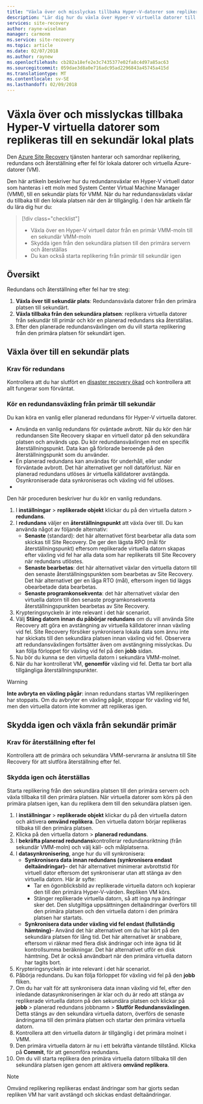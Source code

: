 ```yaml
---
title: "Växla över och misslyckas tillbaka Hyper-V-datorer som replikeras till ett sekundärt datacenter med Site Recovery | Microsoft Docs"
description: "Lär dig hur du växla över Hyper-V virtuella datorer till en sekundär lokal plats och växla tillbaka till primär plats med Azure Site Recovery"
services: site-recovery
author: rayne-wiselman
manager: carmonm
ms.service: site-recovery
ms.topic: article
ms.date: 02/07/2018
ms.author: raynew
ms.openlocfilehash: cb282a18efe2e3c7435377e02fa8c4d97a85ac63
ms.sourcegitcommit: 059dae3d8a0e716adc95ad2296843a45745a415d
ms.translationtype: MT
ms.contentlocale: sv-SE
ms.lasthandoff: 02/09/2018
---
```

# <a name="fail-over-and-fail-back-hyper-v-vms-replicated-to-your-secondary-on-premises-site"></a>Växla över och misslyckas tillbaka Hyper-V virtuella datorer som replikeras till en sekundär lokal plats

Den [Azure Site Recovery](site-recovery-overview.md) tjänsten hanterar och samordnar replikering, redundans och återställning efter fel för lokala datorer och virtuella Azure-datorer (VM).

Den här artikeln beskriver hur du redundansväxlar en Hyper-V virtuell dator som hanteras i ett moln med System Center Virtual Machine Manager (VMM), till en sekundär plats för VMM. När du har redundansväxlats växlar du tillbaka till den lokala platsen när den är tillgänglig. I den här artikeln får du lära dig hur du:

> [!div class="checklist"]
> * Växla över en Hyper-V virtuell dator från en primär VMM-moln till en sekundär VMM-moln
> * Skydda igen från den sekundära platsen till den primära servern och återställas
> * Du kan också starta replikering från primär till sekundär igen

## <a name="overview"></a>Översikt

Redundans och återställning efter fel har tre steg:

1. **Växla över till sekundär plats**: Redundansväxla datorer från den primära platsen till sekundärt.
2. **Växla tillbaka från den sekundära platsen**: replikera virtuella datorer från sekundär till primär och kör en planerad redundans ska återställas.
3. Efter den planerade redundansväxlingen om du vill starta replikering från den primära platsen för sekundärt igen.


## <a name="fail-over-to-a-secondary-site"></a>Växla över till en sekundär plats

### <a name="failover-prerequisites"></a>Krav för redundans

Kontrollera att du har slutfört en [disaster recovery ökad](tutorial-dr-drill-secondary.md) och kontrollera att allt fungerar som förväntat.


### <a name="run-a-failover-from-primary-to-secondary"></a>Kör en redundansväxling från primär till sekundär

Du kan köra en vanlig eller planerad redundans för Hyper-V virtuella datorer.

- Använda en vanlig redundans för oväntade avbrott. När du kör den här redundansen Site Recovery skapar en virtuell dator på den sekundära platsen och används upp. Du kör redundansväxlingen mot en specifik återställningspunkt. Data kan gå förlorade beroende på den återställningspunkt som du använder.
- En planerad redundans kan användas för underhåll, eller under förväntade avbrott. Det här alternativet ger noll dataförlust. När en planerad redundans utlöses är virtuella källdatorer avstängda. Osynkroniserade data synkroniseras och växling vid fel utlöses. 
- 
Den här proceduren beskriver hur du kör en vanlig redundans.


1. I **inställningar** > **replikerade objekt** klickar du på den virtuella datorn > **redundans**.
2. I **redundans** väljer en **återställningspunkt** att växla över till. Du kan använda något av följande alternativ:
    - **Senaste** (standard): det här alternativet först bearbetar alla data som skickas till Site Recovery. De ger den lägsta RPO (mål för återställningspunkt) eftersom replikerade virtuella datorn skapas efter växling vid fel har alla data som har replikerats till Site Recovery när redundans utlöstes.
    - **Senaste bearbetas**: det här alternativet växlar den virtuella datorn till den senaste återställningspunkten som bearbetas av Site Recovery. Det här alternativet ger en låga RTO (mål), eftersom ingen tid läggs obearbetade data bearbetas.
    - **Senaste programkonsekventa**: det här alternativet växlar den virtuella datorn till den senaste programkonsekventa återställningspunkten bearbetas av Site Recovery. 
3. Krypteringsnyckeln är inte relevant i det här scenariot.
4. Välj **Stäng datorn innan du påbörjar redundans** om du vill använda Site Recovery att göra en avstängning av virtuella källdatorer innan växling vid fel. Site Recovery försöker synkronisera lokala data som ännu inte har skickats till den sekundära platsen innan växling vid fel. Observera att redundansväxlingen fortsätter även om avstängning misslyckas. Du kan följa förloppet för växling vid fel på den **jobb** sidan.
5. Nu bör du kunna se den virtuella datorn i sekundära VMM-molnet.
6. När du har kontrollerat VM, **genomför** växling vid fel. Detta tar bort alla tillgängliga återställningspunkter.

> [!WARNING]
> **Inte avbryta en växling pågår**: innan redundans startas VM replikeringen har stoppats. Om du avbryter en växling pågår, stoppar för växling vid fel, men den virtuella datorn inte kommer att replikeras igen.  


## <a name="reprotect-and-fail-back-from-secondary-to-primary"></a>Skydda igen och växla från sekundär primär

### <a name="prerequisites-for-failback"></a>Krav för återställning efter fel

Kontrollera att de primära och sekundära VMM-servrarna är anslutna till Site Recovery för att slutföra återställning efter fel.


### <a name="reprotect-and-fail-back"></a>Skydda igen och återställas

Starta replikering från den sekundära platsen till den primära servern och växla tillbaka till den primära platsen. När virtuella datorer som körs på den primära platsen igen, kan du replikera dem till den sekundära platsen igen.  

1. I **inställningar** > **replikerade objekt** klickar du på den virtuella datorn och aktivera **omvänd replikera**. Den virtuella datorn börjar replikeras tillbaka till den primära platsen.
2. Klicka på den virtuella datorn > **planerad redundans**.
3. I **bekräfta planerad redundans**kontrollerar redundansriktning (från sekundär VMM-moln) och välj käll- och målplatserna. 
4. I **datasynkronisering**, ange hur du vill synkronisera:
    - **Synkronisera data innan redundans (synkronisera endast deltaändringar)**– det här alternativet minimerar avbrottstid för virtuell dator eftersom det synkroniserar utan att stänga av den virtuella datorn. Här är syfte:
        - Tar en ögonblicksbild av replikerade virtuella datorn och kopierar den till den primära Hyper-V-värden. Repliken VM körs.
        - Stänger replikerade virtuella datorn, så att inga nya ändringar sker det. Den slutgiltiga uppsättningen deltaändringar överförs till den primära platsen och den virtuella datorn i den primära platsen har startats.
    - **Synkronisera data under växling vid fel endast (fullständig hämtning)**– Använd det här alternativet om du har kört på den sekundära platsen för lång tid. Det här alternativet är snabbare, eftersom vi räknar med flera disk ändringar och inte ägna tid åt kontrollsumma beräkningar. Det här alternativet utför en disk hämtning. Det är också användbart när den primära virtuella datorn har tagits bort.
5. Krypteringsnyckeln är inte relevant i det här scenariot.
6. Påbörja redundans. Du kan följa förloppet för växling vid fel på den **jobb** fliken.
7. Om du har valt för att synkronisera data innan växling vid fel, efter den inledande datasynkroniseringen är klar och du är redo att stänga av replikerade virtuella datorn på den sekundära platsen och klickar på **jobb** > planerad redundans jobbnamn >  **Slutför Redundansväxlingen**. Detta stängs av den sekundära virtuella datorn, överförs de senaste ändringarna till den primära platsen och startar den primära virtuella datorn.
8. Kontrollera att den virtuella datorn är tillgänglig i det primära molnet i VMM.
9. Den primära virtuella datorn är nu i ett bekräfta väntande tillstånd. Klicka på **Commit**, för att genomföra redundans.
10. Om du vill starta replikera den primära virtuella datorn tillbaka till den sekundära platsen igen genom att aktivera **omvänd replikera**.


> [!NOTE]
> Omvänd replikering replikeras endast ändringar som har gjorts sedan repliken VM har varit avstängd och skickas endast deltaändringar.

